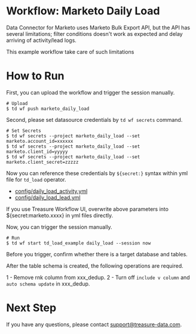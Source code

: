 # Workflow: Marketo Daily Load

Data Connector for Marketo uses Marketo Bulk Export API, but the API has several limitations; filter conditions doesn't work as expected and delay arriving of activity/lead logs.

This example workflow take care of such limitations

# How to Run

First, you can upload the workflow and trigger the session manually.

    # Upload
    $ td wf push marketo_daily_load

Second, please set datasource credentials by `td wf secrets` command.

    # Set Secrets
    $ td wf secrets --project marketo_daily_load --set marketo.account_id=xxxxxx
    $ td wf secrets --project marketo_daily_load --set marketo.client_id=yyyyy
    $ td wf secrets --project marketo_daily_load --set marketo.client_secret=zzzzz

Now you can reference these credentials by `${secret:}` syntax within yml file for `td_load` operator.

- [config/daily_load_activity.yml](config/daily_load_activity.yml)
- [config/daily_load_lead.yml](config/daily_load_lead.yml)

If you use Treasure Workflow UI, overwrite above parameters into ${secret:marketo.xxxx} in yml files directly.

Now, you can trigger the session manually.

    # Run
    $ td wf start td_load_example daily_load --session now

Before you trigger, confirm whether there is a target database and tables.

After the table schema is created, the following operations are required.

1 - Remove rnk column from xxx_dedup.
2 - Turn off `include v column` and `auto schema update` in xxx_dedup.
    
# Next Step

If you have any questions, please contact support@treasure-data.com.
